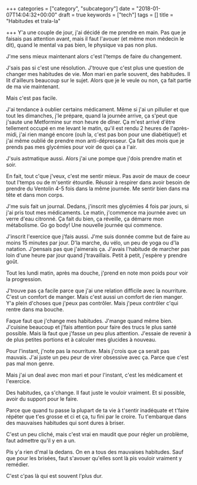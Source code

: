 +++
categories = ["category", "subcategory"]
date = "2018-01-07T14:04:32+00:00"
draft = true
keywords = ["tech"]
tags = []
title = "Habitudes et trala-la"

+++
Y'a une couple de jour, j'ai décidé de me prendre en main. Pas que je faisais pas attention avant, mais il faut l'avouer (et même mon médecin le dit), quand le mental va pas bien, le physique va pas non plus. 

J'me sens mieux maintenant alors c'est l'temps de faire du changement. 

J'sais pas si c'est une résolution. J'trouve que c'est plus une question de changer mes habitudes de vie. Mon mari en parle souvent, des habitudes. Il lit d'ailleurs beaucoup sur le sujet. Alors que je le veule ou non, ça fait partie de ma vie maintenant.

Mais c'est pas facile.

J'ai tendance à oublier certains médicament. Même si j'ai un pillulier et que tout les dimanches, j'le prépare, quand la journée arrive, ça s'peut que j'saute une Metformine sur mon heure de dîner. Ça m'est arrivé d'être tellement occupé en me levant le matin, qu'il est rendu 2 heures de l'après-midi, j'ai rien mangé encore (ouh la, c'est pas bon pour une diabétique!) et j'ai même oublié de prendre mon anti-dépresseur. Ça fait des mois que je prends pas mes glycémies pour voir de quoi ça a l'air. 

J'suis astmatique aussi. Alors j'ai une pompe que j'dois prendre matin et soir. 

En fait, tout c'que j'veux, c'est me sentir mieux. Pas avoir de maux de coeur tout l'temps ou de m'sentir étourdie. Réussir à respirer dans avoir besoin de prendre du Ventolin 4-5 fois dans la même journée. Me sentir bien dans ma tête et dans mon corps. 

J'me suis fait un journal. Dedans, j'inscrit mes glycémies 4 fois par jours, si j'ai pris tout mes médicaments. Le matin, j'commence ma journée avec un verre d'eau citronné. Ça fait du bien, ça réveille, ça démarre mon métabolisme. Go go body! Une nouvelle journée qui commence. 

J'inscrit l'exercice que j'fais aussi. J'me suis donnée comme but de faire au moins 15 minutes par jour. D'la marche, du vélo, un peu de yoga ou d'la natation. J'pensais pas que j'aimerais ça. J'avais l'habitude de marcher pas loin d'une heure par jour quand j'travaillais. Petit à petit, j'espère y prendre goût. 

Tout les lundi matin, après ma douche, j'prend en note mon poids pour voir la progression. 

J'trouve pas ça facile parce que j'ai une relation difficile avec la nourriture. C'est un comfort de manger. Mais c'est aussi un comfort de rien manger. Y'a plein d'choses que j'peux pas contrôler. Mais j'peux contrôler c'qui rentre dans ma bouche. 

Faque faut que j'change mes habitudes. J'mange quand même bien. J'cuisine beaucoup et j'fais attention pour faire des trucs le plus santé possible. Mais là faut que j'fasse un peu plus attention. J'essaie de revenir à de plus petites portions et à calculer mes glucides à nouveau.

Pour l'instant, j'note pas la nourriture. Mais j'crois que ça serait pas mauvais. J'ai juste un peu peur de virer obsessive avec ça. Parce que c'est pas mal mon genre. 

Mais j'ai un deal avec mon mari et pour l'instant, c'est les médicament et l'exercice. 

Des habitudes, ça s'change. Il faut juste le vouloir vraiment. Et si possible, avoir du support pour le faire. 

Parce que quand tu passe la plupart de ta vie à t'sentir inadéquate et t'faire répéter que t'es grosse et ci et ça, tu fini par le croire. Tu t'embarque dans des mauvaises habitudes qui sont dures à briser. 

C'est un peu cliché, mais c'est vrai en maudit que pour régler un problème, faut admettre qu'il y en a un. 

Pis y'a rien d'mal la dedans. On en a tous des mauvaises habitudes. Sauf que pour les brisées, faut s'avouer qu'elles sont là pis vouloir vraiment y remédier. 

C'est c'pas là qui est souvent l'plus dur. 